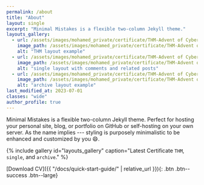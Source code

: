 ```yaml
---
permalink: /about
title: "About"
layout: single
excerpt: "Minimal Mistakes is a flexible two-column Jekyll theme."
layouts_gallery:
  - url: /assets/images/mohamed_private/certificate/THM-Advent of Cyber 2022.png
    image_path: /assets/images/mohamed_private/certificate/THM-Advent of Cyber 2022.png
    alt: "THM layout example"
  - url: /assets/images/mohamed_private/certificate/THM-Advent of Cyber 2022.png
    image_path: /assets/images/mohamed_private/certificate/THM-Advent of Cyber 2022.png
    alt: "single layout with comments and related posts"
  - url: /assets/images/mohamed_private/certificate/THM-Advent of Cyber 2022.png
    image_path: /assets/images/mohamed_private/certificate/THM-Advent of Cyber 2022.png
    alt: "archive layout example"
last_modified_at: 2023-07-01
classes: "wide"
author_profile: true
---
```


Minimal Mistakes is a flexible two-column Jekyll theme. Perfect for hosting your personal site, blog, or portfolio on GitHub or self-hosting on your own server. As the name implies --- styling is purposely minimalistic to be enhanced and customized by you :smile:.

{% include gallery id="layouts_gallery" caption="Latest Certificate `THM`, `single`, and `archive`." %}

[Download CV]({{ "/docs/quick-start-guide/" | relative_url }}){: .btn .btn--success .btn--large}


